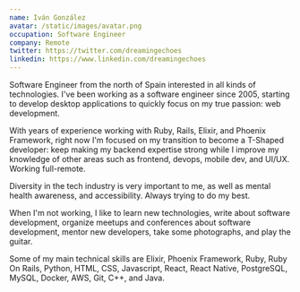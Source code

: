 ```yaml
---
name: Iván González
avatar: /static/images/avatar.png
occupation: Software Engineer
company: Remote
twitter: https://twitter.com/dreamingechoes
linkedin: https://www.linkedin.com/dreamingechoes
---
```


Software Engineer from the north of Spain interested in all kinds of technologies. I've been working as a software engineer since 2005, starting to develop desktop applications to quickly focus on my true passion: web development.

With years of experience working with Ruby, Rails, Elixir, and Phoenix Framework, right now I'm focused on my transition to become a T-Shaped developer: keep making my backend expertise strong while I improve my knowledge of other areas such as frontend, devops, mobile dev, and UI/UX. Working full-remote.

Diversity in the tech industry is very important to me, as well as mental health awareness, and accessibility. Always trying to do my best.

When I'm not working, I like to learn new technologies, write about software development, organize meetups and conferences about software development, mentor new developers, take some photographs, and play the guitar.

Some of my main technical skills are Elixir, Phoenix Framework, Ruby, Ruby On Rails, Python, HTML, CSS, Javascript, React, React Native, PostgreSQL, MySQL, Docker, AWS, Git, C++, and Java.